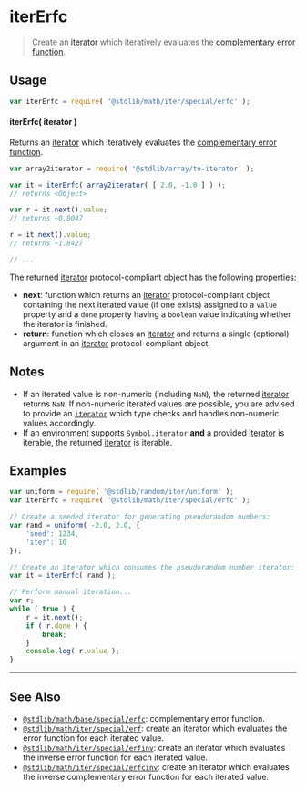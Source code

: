<!--

@license Apache-2.0

Copyright (c) 2020 The Stdlib Authors.

Licensed under the Apache License, Version 2.0 (the "License");
you may not use this file except in compliance with the License.
You may obtain a copy of the License at

   http://www.apache.org/licenses/LICENSE-2.0

Unless required by applicable law or agreed to in writing, software
distributed under the License is distributed on an "AS IS" BASIS,
WITHOUT WARRANTIES OR CONDITIONS OF ANY KIND, either express or implied.
See the License for the specific language governing permissions and
limitations under the License.

-->

# iterErfc

> Create an [iterator][mdn-iterator-protocol] which iteratively evaluates the [complementary error function][@stdlib/math/base/special/erfc].

<!-- Section to include introductory text. Make sure to keep an empty line after the intro `section` element and another before the `/section` close. -->

<section class="intro">

</section>

<!-- /.intro -->

<!-- Package usage documentation. -->

<section class="usage">

## Usage

```javascript
var iterErfc = require( '@stdlib/math/iter/special/erfc' );
```

#### iterErfc( iterator )

Returns an [iterator][mdn-iterator-protocol] which iteratively evaluates the [complementary error function][@stdlib/math/base/special/erfc].

```javascript
var array2iterator = require( '@stdlib/array/to-iterator' );

var it = iterErfc( array2iterator( [ 2.0, -1.0 ] ) );
// returns <Object>

var r = it.next().value;
// returns ~0.0047

r = it.next().value;
// returns ~1.8427

// ...
```

The returned [iterator][mdn-iterator-protocol] protocol-compliant object has the following properties:

-   **next**: function which returns an [iterator][mdn-iterator-protocol] protocol-compliant object containing the next iterated value (if one exists) assigned to a `value` property and a `done` property having a `boolean` value indicating whether the iterator is finished.
-   **return**: function which closes an [iterator][mdn-iterator-protocol] and returns a single (optional) argument in an [iterator][mdn-iterator-protocol] protocol-compliant object.

</section>

<!-- /.usage -->

<!-- Package usage notes. Make sure to keep an empty line after the `section` element and another before the `/section` close. -->

<section class="notes">

## Notes

-   If an iterated value is non-numeric (including `NaN`), the returned [iterator][mdn-iterator-protocol] returns `NaN`. If non-numeric iterated values are possible, you are advised to provide an [`iterator`][mdn-iterator-protocol] which type checks and handles non-numeric values accordingly.
-   If an environment supports `Symbol.iterator` **and** a provided [iterator][mdn-iterator-protocol] is iterable, the returned [iterator][mdn-iterator-protocol] is iterable.

</section>

<!-- /.notes -->

<!-- Package usage examples. -->

<section class="examples">

## Examples

<!-- eslint no-undef: "error" -->

```javascript
var uniform = require( '@stdlib/random/iter/uniform' );
var iterErfc = require( '@stdlib/math/iter/special/erfc' );

// Create a seeded iterator for generating pseudorandom numbers:
var rand = uniform( -2.0, 2.0, {
    'seed': 1234,
    'iter': 10
});

// Create an iterator which consumes the pseudorandom number iterator:
var it = iterErfc( rand );

// Perform manual iteration...
var r;
while ( true ) {
    r = it.next();
    if ( r.done ) {
        break;
    }
    console.log( r.value );
}
```

</section>

<!-- /.examples -->

<!-- Section to include cited references. If references are included, add a horizontal rule *before* the section. Make sure to keep an empty line after the `section` element and another before the `/section` close. -->

<section class="references">

</section>

<!-- /.references -->

<!-- Section for related `stdlib` packages. Do not manually edit this section, as it is automatically populated. -->

<section class="related">

* * *

## See Also

-   <span class="package-name">[`@stdlib/math/base/special/erfc`][@stdlib/math/base/special/erfc]</span><span class="delimiter">: </span><span class="description">complementary error function.</span>
-   <span class="package-name">[`@stdlib/math/iter/special/erf`][@stdlib/math/iter/special/erf]</span><span class="delimiter">: </span><span class="description">create an iterator which evaluates the error function for each iterated value.</span>
-   <span class="package-name">[`@stdlib/math/iter/special/erfinv`][@stdlib/math/iter/special/erfinv]</span><span class="delimiter">: </span><span class="description">create an iterator which evaluates the inverse error function for each iterated value.</span>
-   <span class="package-name">[`@stdlib/math/iter/special/erfcinv`][@stdlib/math/iter/special/erfcinv]</span><span class="delimiter">: </span><span class="description">create an iterator which evaluates the inverse complementary error function for each iterated value.</span>

</section>

<!-- /.related -->

<!-- Section for all links. Make sure to keep an empty line after the `section` element and another before the `/section` close. -->

<section class="links">

[mdn-iterator-protocol]: https://developer.mozilla.org/en-US/docs/Web/JavaScript/Reference/Iteration_protocols#The_iterator_protocol

<!-- <related-links> -->

[@stdlib/math/base/special/erfc]: https://github.com/stdlib-js/math/tree/main/base/special/erfc

[@stdlib/math/iter/special/erf]: https://github.com/stdlib-js/math/tree/main/iter/special/erf

[@stdlib/math/iter/special/erfinv]: https://github.com/stdlib-js/math/tree/main/iter/special/erfinv

[@stdlib/math/iter/special/erfcinv]: https://github.com/stdlib-js/math/tree/main/iter/special/erfcinv

<!-- </related-links> -->

</section>

<!-- /.links -->
